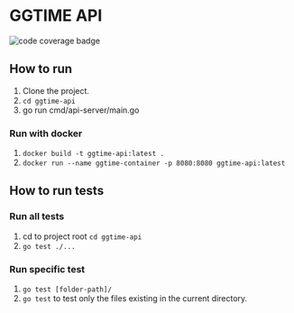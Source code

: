 # GGTIME API
![code coverage badge](https://github.com/Alastair7/ggtime-api/actions/workflows/ci.yml/badge.svg)

## How to run
1. Clone the project.
2. `cd ggtime-api`
3. go run cmd/api-server/main.go

### Run with docker
1. `docker build -t ggtime-api:latest .`
2. `docker run --name ggtime-container -p 8080:8080 ggtime-api:latest`

## How to run tests
### Run all tests
1. cd to project root `cd ggtime-api`
2. `go test ./...`

### Run specific test
1. `go test [folder-path]/`
2. `go test` to test only the files existing in the current directory.
